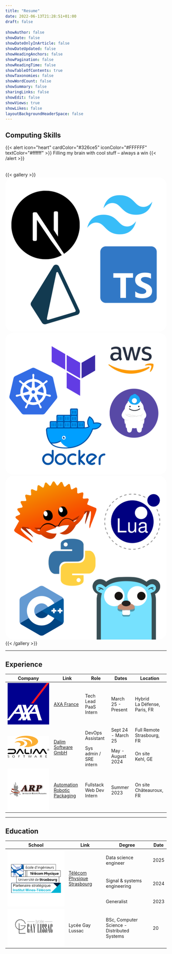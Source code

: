 ```yaml
---
title: "Resume"
date: 2022-06-13T21:28:51+01:00
draft: false

showAuthor: false
showDate: false
showDateOnlyInArticle: false
showDateUpdated: false
showHeadingAnchors: false
showPagination: false
showReadingTime: false
showTableOfContents: true
showTaxonomies: false
showWordCount: false
showSummary: false
sharingLinks: false
showEdit: false
showViews: true
showLikes: false
layoutBackgroundHeaderSpace: false
---
```


## Computing Skills

{{< alert icon="heart" cardColor="#326ce5" iconColor="#FFFFFF" textColor="#ffffff" >}}
Filling my brain with cool stuff – always a win
{{< /alert >}}

<div style="height: 20px;"></div>
{{< gallery >}}
<img src="web.png" class="grid-w30" style="border-radius: 5%;" />
<img src="cloud.png" class="grid-w40" style="border-radius: 5%" />
<img src="modern.png" class="grid-w30" style="border-radius: 5%" />
{{< /gallery >}}

---

## Experience

<table>
    <thead>
        <tr>
            <th>Company</th>
            <th>Link</th>
            <th>Role</th>
            <th>Dates</th>
            <th>Location</th>
        </tr>
    </thead>
    <tbody>
     <tr>
            <td><img class="customEntitityLogo" src="axa.svg"/></td>
            <td><a href="https://www.axa.fr/" target="_blank">AXA France</a></td>
            <td>Tech Lead PaaS Intern</td>
            <td>March 25 - Present</td>
            <td>Hybrid</br> La Défense, Paris, FR</td>
        </tr>
        <tr>
            <td rowspan=3><img class="customEntitityLogo" src="dalim.png"/></td>
            <td rowspan=3><a href="https://www.dalim.com/" target="_blank">Dalim Software GmbH</a></td>
        </tr>
        <tr>
            <td>DevOps Assistant</td>
            <td>Sept 24 - March 25</td>
            <td>Full Remote </br> Strasbourg, FR</td>
        </tr>
        <tr>
            <td>Sys admin / SRE intern</td>
            <td>May - August 2024</td>
            <td>On site </br> Kehl, GE</td>
        </tr>
        <tr>
            <td><img class="customEntitityLogo" src="arp.png"/></td>
            <td><a href="https://fr.linkedin.com/company/a.r.p.-automation-robotic-packaging" target="_blank">Automation Robotic Packaging</a></td>
            <td>Fullstack Web Dev Intern</td>
            <td>Summer 2023</td>
            <td>On site </br> Châteauroux, FR</td>
        </tr>
    </tbody>
</table>

---

## Education

<table>
    <thead>
        <tr>
            <th>School</th>
            <th>Link</th>
            <th>Degree</th>
            <th>Date</th>
        </tr>
    </thead>
    <tbody>
        <tr>
            <td rowspan=4><img class="customEntitityLogo" src="tps.png"/></td>
            <td rowspan=4><a href="https://www.telecom-physique.fr/" target="_blank">Télécom Physique Strasbourg</a></td>
        </tr>
        <tr>
            <td>Data science engineer</td>
            <td>2025</td>
        </tr>
         <tr>
            <td>Signal & systems engineering</td>
            <td>2024</td>
        </tr>
        <tr>
            <td>Generalist</td>
            <td>2023</td>
        </tr>
        <tr>
            <td rowspan=3><img class="customEntitityLogo" src="gaylu.jpg"/></td>
            <td rowspan=3>Lycée Gay Lussac</td>
        </tr>
        <tr>
            <td>BSc, Computer Science - Distributed Systems</td>
            <td>20</td>
        </tr>
    </tbody>
</table>
